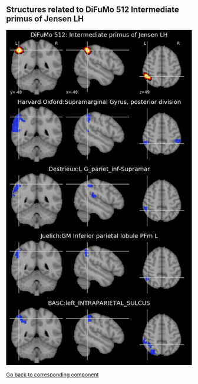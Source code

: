 


## Structures related to DiFuMo 512 Intermediate primus of Jensen LH

![385](385.jpg "Structures related to DiFuMo 512 Intermediate primus of Jensen LH")

[Go back to corresponding component](https://parietal-inria.github.io/DiFuMo/512/html/385.html)
